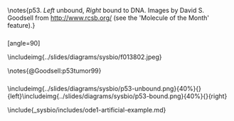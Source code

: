 

\notes{p53. *Left* unbound, *Right* bound to DNA. Images by David
      S. Goodsell from <http://www.rcsb.org/> (see the 'Molecule
      of the Month' feature).}


###

[angle=90]

\includeimg{../slides/diagrams/sysbio/f013802.jpeg}

\notes{@Goodsell:p53tumor99}

###

\includeimg{../slides/diagrams/sysbio/p53-unbound.png}{40%}{}{left}\includeimg{../slides/diagrams/sysbio/p53-bound.png}{40%}{}{right}
  

\include{_sysbio/includes/ode1-artificial-example.md}

